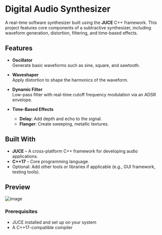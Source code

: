 # Digital Audio Synthesizer

A real-time software synthesizer built using the **JUCE** C++ framework. This project features core components of a subtractive synthesizer, including waveform generation, distortion, filtering, and time-based effects.

## Features

- **Oscillator**  
  Generate basic waveforms such as sine, square, and sawtooth.

- **Waveshaper**  
  Apply distortion to shape the harmonics of the waveform.

- **Dynamic Filter**  
  Low-pass filter with real-time cutoff frequency modulation via an ADSR envelope.

- **Time-Based Effects**
  - **Delay**: Add depth and echo to the signal.
  - **Flanger**: Create sweeping, metallic textures.

## Built With

- **JUCE** – A cross-platform C++ framework for developing audio applications.
- **C++17** – Core programming language.
- Optional: Add other tools or libraries if applicable (e.g., GUI framework, testing tools).

## Preview

![image](https://github.com/user-attachments/assets/2d5bc2f6-3483-41d4-9fdf-6b05c31a2e98)

### Prerequisites

- JUCE installed and set up on your system
- A C++17-compatible compiler

